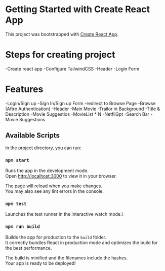 # Getting Started with Create React App

This project was bootstrapped with [Create React App](https://github.com/facebook/create-react-app).

# Steps for creating project
-Create react app
-Configure TailwindCSS
-Header
-Login Form

# Features
-Login/Sign up
    -Sign In/Sign up Form
    -redirect to Browse Page
-Browse (Aftre Authentication)
    -Header
    -Main Movie
        -Trailor in Background
        -Title & Description
        -Movie Suggestios
            -MovieList * N
-NetfliGpt
    -Search Bar
    -Movie Suggestions

## Available Scripts

In the project directory, you can run:

### `npm start`

Runs the app in the development mode.\
Open [http://localhost:3000](http://localhost:3000) to view it in your browser.

The page will reload when you make changes.\
You may also see any lint errors in the console.

### `npm test`

Launches the test runner in the interactive watch mode.\

### `npm run build`

Builds the app for production to the `build` folder.\
It correctly bundles React in production mode and optimizes the build for the best performance.

The build is minified and the filenames include the hashes.\
Your app is ready to be deployed!

